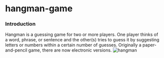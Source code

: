 # hangman-game
###  **Introduction**
Hangman is a guessing game for two or more players. One player thinks of a word, phrase, or sentence and the other(s) tries to guess it by suggesting letters or numbers within a certain number of guesses. Originally a paper-and-pencil game, there are now electronic versions.
![hangman](https://github.com/codesanj/hangman-game/assets/115586221/fc6b111e-f353-462e-9f22-0522dc4e83c6)
